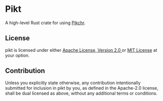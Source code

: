 # Pikt

A high-level Rust crate for using [Pikchr].


## License

pikt is licensed under either [Apache License, Version 2.0 ](LICENSE-APACHE) or
[MIT License](LICENSE-MIT) at your option.


## Contribution

Unless you explicitly state otherwise, any contribution intentionally submitted for inclusion in pikt by you, as defined in the Apache-2.0 license, shall be dual licensed as above, without any additional terms or conditions.

[Pikchr]: https://pikchr.org/
